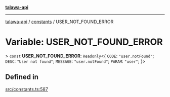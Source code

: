 [**talawa-api**](../../README.md)

***

[talawa-api](../../modules.md) / [constants](../README.md) / USER\_NOT\_FOUND\_ERROR

# Variable: USER\_NOT\_FOUND\_ERROR

\> `const` **USER\_NOT\_FOUND\_ERROR**: `Readonly`\<\{ `CODE`: `"user.notFound"`; `DESC`: `"User not found"`; `MESSAGE`: `"user.notFound"`; `PARAM`: `"user"`; \}\>

## Defined in

[src/constants.ts:587](https://github.com/PalisadoesFoundation/talawa-api/blob/4b5c74fd36bcfc2e36f3a06b67d517e865c188be/src/constants.ts#L587)
